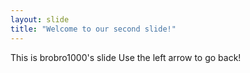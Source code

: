 ```yaml
---
layout: slide
title: "Welcome to our second slide!"
---
```

This is brobro1000's slide
Use the left arrow to go back!
